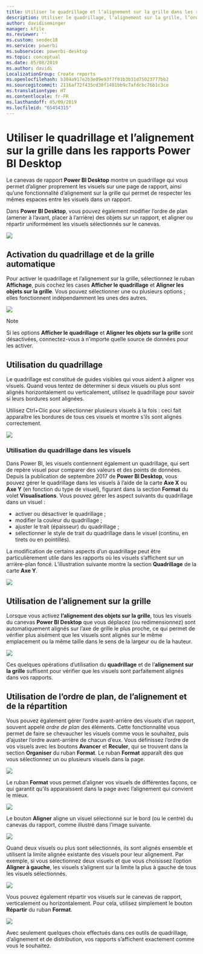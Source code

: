```yaml
---
title: Utiliser le quadrillage et l’alignement sur la grille dans les rapports Power BI Desktop
description: Utiliser le quadrillage, l’alignement sur la grille, l’ordre de plan, l’alignement et la distribution dans les rapports Power BI Desktop
author: davidiseminger
manager: kfile
ms.reviewer: ''
ms.custom: seodec18
ms.service: powerbi
ms.subservice: powerbi-desktop
ms.topic: conceptual
ms.date: 05/08/2019
ms.author: davidi
LocalizationGroup: Create reports
ms.openlocfilehash: b304a917e2b3e09e93f7f01b3b31d75023777bb2
ms.sourcegitcommit: 2116af72f435cd30f1401bb9c7afdcbc76b1c3ce
ms.translationtype: HT
ms.contentlocale: fr-FR
ms.lasthandoff: 05/09/2019
ms.locfileid: "65454315"
---
```

# <a name="use-gridlines-and-snap-to-grid-in-power-bi-desktop-reports"></a>Utiliser le quadrillage et l’alignement sur la grille dans les rapports Power BI Desktop
Le canevas de rapport **Power BI Desktop** montre un quadrillage qui vous permet d’aligner proprement les visuels sur une page de rapport, ainsi qu’une fonctionnalité d’alignement sur la grille qui permet de respecter les mêmes espaces entre les visuels dans un rapport.

Dans **Power BI Desktop**, vous pouvez également modifier l’ordre de plan (amener à l’avant, placer à l’arrière) des objets sur un rapport, et aligner ou répartir uniformément les visuels sélectionnés sur le canevas.

![](media/desktop-gridlines-snap-to-grid/snap-to-grid_0.png)

## <a name="enabling-gridlines-and-snap-to-grid"></a>Activation du quadrillage et de la grille automatique
Pour activer le quadrillage et l’alignement sur la grille, sélectionnez le ruban **Affichage**, puis cochez les cases **Afficher le quadrillage** et **Aligner les objets sur la grille**. Vous pouvez sélectionner une ou plusieurs options ; elles fonctionnent indépendamment les unes des autres.

![](media/desktop-gridlines-snap-to-grid/snap-to-grid_1.png)

> [!NOTE]
> Si les options **Afficher le quadrillage** et **Aligner les objets sur la grille** sont désactivées, connectez-vous à n’importe quelle source de données pour les activer.

## <a name="using-gridlines"></a>Utilisation du quadrillage
Le quadrillage est constitué de guides visibles qui vous aident à aligner vos visuels. Quand vous tentez de déterminer si deux visuels ou plus sont alignés horizontalement ou verticalement, utilisez le quadrillage pour savoir si leurs bordures sont alignées.

Utilisez Ctrl+Clic pour sélectionner plusieurs visuels à la fois : ceci fait apparaître les bordures de tous ces visuels et montre s’ils sont alignés correctement.

![](media/desktop-gridlines-snap-to-grid/snap-to-grid_2.png)

### <a name="using-gridlines-inside-visuals"></a>Utilisation du quadrillage dans les visuels
Dans Power BI, les visuels contiennent également un quadrillage, qui sert de repère visuel pour comparer des valeurs et des points de données. Depuis la publication de septembre 2017 de **Power BI Desktop**, vous pouvez gérer le quadrillage dans les visuels à l’aide de la carte **Axe X** ou **Axe Y** (en fonction du type de visuel), figurant dans la section **Format** du volet **Visualisations**. Vous pouvez gérer les aspect suivants du quadrillage dans un visuel :

* activer ou désactiver le quadrillage ;
* modifier la couleur du quadrillage ;
* ajuster le trait (épaisseur) du quadrillage ;
* sélectionner le style de trait du quadrillage dans le visuel (continu, en tirets ou en pointillés).

La modification de certains aspects d’un quadrillage peut être particulièrement utile dans les rapports où les visuels s’affichent sur un arrière-plan foncé. L’illustration suivante montre la section **Quadrillage** de la carte **Axe Y**.

![](media/desktop-gridlines-snap-to-grid/snap-to-grid_9.png)

## <a name="using-snap-to-grid"></a>Utilisation de l’alignement sur la grille
Lorsque vous activez **l’alignement des objets sur la grille**, tous les visuels du canevas **Power BI Desktop** que vous déplacez (ou redimensionnez) sont automatiquement alignés sur l’axe de grille le plus proche, ce qui permet de vérifier plus aisément que les visuels sont alignés sur le même emplacement ou la même taille dans le sens de la largeur ou de la hauteur.

![](media/desktop-gridlines-snap-to-grid/snap-to-grid_3.png)

Ces quelques opérations d’utilisation du **quadrillage** et de l’**alignement sur la grille** suffisent pour vérifier que les visuels sont parfaitement alignés dans vos rapports.

## <a name="using-z-order-align-and-distribute"></a>Utilisation de l’ordre de plan, de l’alignement et de la répartition
Vous pouvez également gérer l’ordre avant-arrière des visuels d’un rapport, souvent appelé *ordre de plan* des éléments. Cette fonctionnalité vous permet de faire se chevaucher les visuels comme vous le souhaitez, puis d’ajuster l’ordre avant-arrière de chacun d’eux. Vous définissez l’ordre de vos visuels avec les boutons **Avancer** et **Reculer**, qui se trouvent dans la section **Organiser** du ruban **Format**. Le ruban **Format** apparaît dès que vous sélectionnez un ou plusieurs visuels dans la page.

![](media/desktop-gridlines-snap-to-grid/snap-to-grid_4.png)

Le ruban **Format** vous permet d’aligner vos visuels de différentes façons, ce qui garantit qu’ils apparaissent dans la page avec l’alignement qui convient le mieux.

![](media/desktop-gridlines-snap-to-grid/snap-to-grid_5.png)

Le bouton **Aligner** aligne un visuel sélectionné sur le bord (ou le centre) du canevas du rapport, comme illustré dans l’image suivante.

![](media/desktop-gridlines-snap-to-grid/snap-to-grid_6.png)

Quand deux visuels ou plus sont sélectionnés, ils sont alignés ensemble et utilisent la limite alignée existante des visuels pour leur alignement. Par exemple, si vous sélectionnez deux visuels et que vous choisissez l’option **Aligner à gauche**, les visuels s’alignent sur la limite la plus à gauche de tous les visuels sélectionnés.

![](media/desktop-gridlines-snap-to-grid/snap-to-grid_7.png)

Vous pouvez également répartir vos visuels sur le canevas de rapport, verticalement ou horizontalement. Pour cela, utilisez simplement le bouton **Répartir** du ruban **Format**.

![](media/desktop-gridlines-snap-to-grid/snap-to-grid_8.png)

Avec seulement quelques choix effectués dans ces outils de quadrillage, d’alignement et de distribution, vos rapports s’affichent exactement comme vous le souhaitez.

